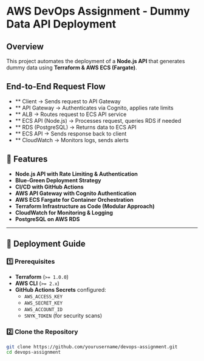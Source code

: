 # AWS DevOps Assignment - Dummy Data API Deployment

## Overview
This project automates the deployment of a **Node.js API** that generates dummy data using **Terraform & AWS ECS (Fargate)**.

## End-to-End Request Flow
- **	Client → Sends request to API Gateway
- **	API Gateway → Authenticates via Cognito, applies rate limits
- **	ALB → Routes request to ECS API service
- **	ECS API (Node.js) → Processes request, queries RDS if needed
- **	RDS (PostgreSQL) → Returns data to ECS API
- **	ECS API → Sends response back to client
- **	CloudWatch → Monitors logs, sends alerts


## 📌 Features
- **Node.js API with Rate Limiting & Authentication**
- **Blue-Green Deployment Strategy**
- **CI/CD with GitHub Actions**
- **AWS API Gateway with Cognito Authentication**
- **AWS ECS Fargate for Container Orchestration**
- **Terraform Infrastructure as Code (Modular Approach)**
- **CloudWatch for Monitoring & Logging**
- **PostgreSQL on AWS RDS**

---

## 🚀 Deployment Guide

### 1️⃣ Prerequisites
- **Terraform** (`>= 1.0.0`)
- **AWS CLI** (`>= 2.x`)
- **GitHub Actions Secrets** configured:
  - `AWS_ACCESS_KEY`
  - `AWS_SECRET_KEY`
  - `AWS_ACCOUNT_ID`
  - `SNYK_TOKEN` (for security scans)

### 2️⃣ Clone the Repository
```sh
git clone https://github.com/yourusername/devops-assignment.git
cd devops-assignment
